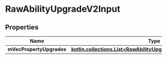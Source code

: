 
# RawAbilityUpgradeV2Input

## Properties
| Name | Type | Description | Notes |
| ------------ | ------------- | ------------- | ------------- |
| **mVecPropertyUpgrades** | [**kotlin.collections.List&lt;RawAbilityUpgradePropertyUpgradeV2Input&gt;**](RawAbilityUpgradePropertyUpgradeV2Input.md) |  |  [optional] |



